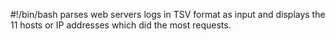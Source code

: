 #!/bin/bash
parses web servers logs in TSV format as input and displays the 11 hosts or IP addresses which did the most requests.
